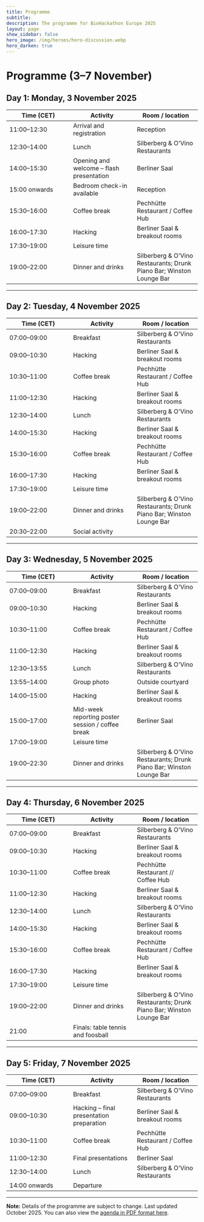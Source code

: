 ```yaml
---
title: Programme
subtitle:
description: The programme for BioHackathon Europe 2025
layout: page
show_sidebar: false
hero_image: /img/heroes/hero-discussion.webp
hero_darken: true
---
```


# Programme (3–7 November)

<h2>Day 1: Monday, 3 November 2025</h2>
<table>
  <colgroup><col style="width:33.33%"><col style="width:33.33%"><col style="width:33.34%"></colgroup>
  <thead>
    <tr><th>Time (CET)</th><th>Activity</th><th>Room / location</th></tr>
  </thead>
  <tbody>
    <tr><td>11:00–12:30</td><td>Arrival and registration</td><td>Reception</td></tr>
    <tr><td>12:30–14:00</td><td>Lunch</td><td>Silberberg &amp; O'Vino Restaurants</td></tr>
    <tr><td>14:00–15:30</td><td>Opening and welcome – flash presentation</td><td>Berliner Saal</td></tr>
    <tr><td>15:00 onwards</td><td>Bedroom check-in available</td><td>Reception</td></tr>
    <tr><td>15:30–16:00</td><td>Coffee break</td><td>Pechhütte Restaurant / Coffee Hub</td></tr>
    <tr><td>16:00–17:30</td><td>Hacking</td><td>Berliner Saal &amp; breakout rooms</td></tr>
    <tr><td>17:30–19:00</td><td>Leisure time</td><td></td></tr>
    <tr><td>19:00–22:00</td><td>Dinner and drinks</td><td>Silberberg &amp; O'Vino Restaurants; Drunk Piano Bar; Winston Lounge Bar</td></tr>
  </tbody>
</table>

---

<h2>Day 2: Tuesday, 4 November 2025</h2>
<table>
  <colgroup><col style="width:33.33%"><col style="width:33.33%"><col style="width:33.34%"></colgroup>
  <thead>
    <tr><th>Time (CET)</th><th>Activity</th><th>Room / location</th></tr>
  </thead>
  <tbody>
    <tr><td>07:00–09:00</td><td>Breakfast</td><td>Silberberg &amp; O'Vino Restaurants</td></tr>
    <tr><td>09:00–10:30</td><td>Hacking</td><td>Berliner Saal &amp; breakout rooms</td></tr>
    <tr><td>10:30–11:00</td><td>Coffee break</td><td>Pechhütte Restaurant / Coffee Hub</td></tr>
    <tr><td>11:00–12:30</td><td>Hacking</td><td>Berliner Saal &amp; breakout rooms</td></tr>
    <tr><td>12:30–14:00</td><td>Lunch</td><td>Silberberg &amp; O'Vino Restaurants</td></tr>
    <tr><td>14:00–15:30</td><td>Hacking</td><td>Berliner Saal &amp; breakout rooms</td></tr>
    <tr><td>15:30–16:00</td><td>Coffee break</td><td>Pechhütte Restaurant / Coffee Hub</td></tr>
    <tr><td>16:00–17:30</td><td>Hacking</td><td>Berliner Saal &amp; breakout rooms</td></tr>
    <tr><td>17:30–19:00</td><td>Leisure time</td><td></td></tr>
    <tr><td>19:00–22:00</td><td>Dinner and drinks</td><td>Silberberg &amp; O'Vino Restaurants; Drunk Piano Bar; Winston Lounge Bar</td></tr>
    <tr><td>20:30–22:00</td><td>Social activity</td><td></td></tr>
  </tbody>
</table>

---

<h2>Day 3: Wednesday, 5 November 2025</h2>
<table>
  <colgroup><col style="width:33.33%"><col style="width:33.33%"><col style="width:33.34%"></colgroup>
  <thead>
    <tr><th>Time (CET)</th><th>Activity</th><th>Room / location</th></tr>
  </thead>
  <tbody>
    <tr><td>07:00–09:00</td><td>Breakfast</td><td>Silberberg &amp; O'Vino Restaurants</td></tr>
    <tr><td>09:00–10:30</td><td>Hacking</td><td>Berliner Saal &amp; breakout rooms</td></tr>
    <tr><td>10:30–11:00</td><td>Coffee break</td><td>Pechhütte Restaurant / Coffee Hub</td></tr>
    <tr><td>11:00–12:30</td><td>Hacking</td><td>Berliner Saal &amp; breakout rooms</td></tr>
    <tr><td>12:30–13:55</td><td>Lunch</td><td>Silberberg &amp; O'Vino Restaurants</td></tr>
    <tr><td>13:55–14:00</td><td>Group photo</td><td>Outside courtyard</td></tr>
    <tr><td>14:00–15:00</td><td>Hacking</td><td>Berliner Saal &amp; breakout rooms</td></tr>
    <tr><td>15:00–17:00</td><td>Mid-week reporting poster session / coffee break</td><td>Berliner Saal</td></tr>
    <tr><td>17:00–19:00</td><td>Leisure time</td><td></td></tr>
    <tr><td>19:00–22:30</td><td>Dinner and drinks</td><td>Silberberg &amp; O'Vino Restaurants; Drunk Piano Bar; Winston Lounge Bar</td></tr>
  </tbody>
</table>

---

<h2>Day 4: Thursday, 6 November 2025</h2>
<table>
  <colgroup><col style="width:33.33%"><col style="width:33.33%"><col style="width:33.34%"></colgroup>
  <thead>
    <tr><th>Time (CET)</th><th>Activity</th><th>Room / location</th></tr>
  </thead>
  <tbody>
    <tr><td>07:00–09:00</td><td>Breakfast</td><td>Silberberg &amp; O'Vino Restaurants</td></tr>
    <tr><td>09:00–10:30</td><td>Hacking</td><td>Berliner Saal &amp; breakout rooms</td></tr>
    <tr><td>10:30–11:00</td><td>Coffee break</td><td>Pechhütte Restaurant // Coffee Hub</td></tr>
    <tr><td>11:00–12:30</td><td>Hacking</td><td>Berliner Saal &amp; breakout rooms</td></tr>
    <tr><td>12:30–14:00</td><td>Lunch</td><td>Silberberg &amp; O'Vino Restaurants</td></tr>
    <tr><td>14:00–15:30</td><td>Hacking</td><td>Berliner Saal &amp; breakout rooms</td></tr>
    <tr><td>15:30–16:00</td><td>Coffee break</td><td>Pechhütte Restaurant / Coffee Hub</td></tr>
    <tr><td>16:00–17:30</td><td>Hacking</td><td>Berliner Saal &amp; breakout rooms</td></tr>
    <tr><td>17:30–19:00</td><td>Leisure time</td><td></td></tr>
    <tr><td>19:00–22:00</td><td>Dinner and drinks</td><td>Silberberg &amp; O'Vino Restaurants; Drunk Piano Bar; Winston Lounge Bar</td></tr>
    <tr><td>21:00</td><td>Finals: table tennis and foosball</td><td></td></tr>
  </tbody>
</table>

---

<h2>Day 5: Friday, 7 November 2025</h2>
<table>
  <colgroup><col style="width:33.33%"><col style="width:33.33%"><col style="width:33.34%"></colgroup>
  <thead>
    <tr><th>Time (CET)</th><th>Activity</th><th>Room / location</th></tr>
  </thead>
  <tbody>
    <tr><td>07:00–09:00</td><td>Breakfast</td><td>Silberberg &amp; O'Vino Restaurants</td></tr>
    <tr><td>09:00–10:30</td><td>Hacking – final presentation preparation</td><td>Berliner Saal &amp; breakout rooms</td></tr>
    <tr><td>10:30–11:00</td><td>Coffee break</td><td>Pechhütte Restaurant / Coffee Hub</td></tr>
    <tr><td>11:00–12:30</td><td>Final presentations</td><td>Berliner Saal</td></tr>
    <tr><td>12:30–14:00</td><td>Lunch</td><td>Silberberg &amp; O'Vino Restaurants</td></tr>
    <tr><td>14:00 onwards</td><td>Departure</td><td></td></tr>
  </tbody>
</table>

---

**Note:** Details of the programme are subject to change. Last updated October 2025. You can also view the <a href="/pdf/Biohackathon%202025%20programme.pdf">agenda in PDF format here</a>.

